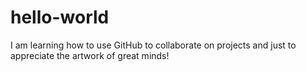 # hello-world
I am learning how to use GitHub to collaborate on projects and just to appreciate the artwork of great minds!
